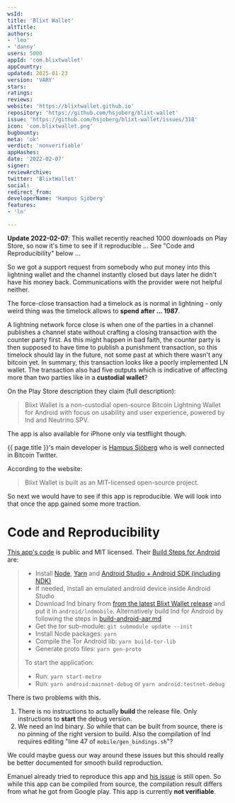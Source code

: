 ```yaml
---
wsId: 
title: 'Blixt Wallet'
altTitle: 
authors:
- 'leo'
- 'danny'
users: 5000
appId: 'com.blixtwallet'
appCountry: 
updated: 2025-01-23
version: 'VARY'
stars: 
ratings: 
reviews: 
website: 'https://blixtwallet.github.io'
repository: 'https://github.com/hsjoberg/blixt-wallet'
issue: 'https://github.com/hsjoberg/blixt-wallet/issues/318'
icon: 'com.blixtwallet.png'
bugbounty: 
meta: 'ok'
verdict: 'nonverifiable'
appHashes: 
date: '2022-02-07'
signer: 
reviewArchive: 
twitter: 'BlixtWallet'
social: 
redirect_from: 
developerName: 'Hampus Sjöberg'
features:
- 'ln'

---
```


**Update 2022-02-07**: This wallet recently reached 1000 downloads on Play
Store, so now it's time to see if it reproducible ...
See "Code and Reproducibility" below ...

So we got a support request from somebody who put money into this lightning wallet
and the channel instantly closed but days later he didn't have his money back.
Communications with the provider were not helpful neither.

The force-close transaction had a timelock as is normal in lightning - only weird
thing was the timelock allows to **spend after ... 1987**.

A lightning network force close is when one of the parties in a channel publishes
a channel state without crafting a closing transaction with the counter party
first. As this might happen in bad faith, the counter party is then supposed to
have time to publish a punishment transaction, so this timelock should lay in
the future, not some past at which there wasn't any bitcoin yet. In summary, this
transaction looks like a poorly implemented LN wallet. The transaction also had
five outputs which is indicative of affecting more than two parties like in a
**custodial wallet**?

On the Play Store description they claim (full description):

> Blixt Wallet is a non-custodial open-source Bitcoin Lightning Wallet for
  Android with focus on usability and user experience, powered by lnd and
  Neutrino SPV.

The app is also available for iPhone only via testflight though.

{{ page.title }}'s main developer is
[Hampus Sjöberg](https://twitter.com/hampus_s)
who is well connected in Bitcoin Twitter.

According to the website:

> Blixt Wallet is built as an MIT-licensed open-source project.

So next we would have to see if this app is reproducible. We will look into that
once the app gained some more traction.

# Code and Reproducibility

[This app's code](https://github.com/hsjoberg/blixt-wallet) is public and MIT
licensed. Their
[Build Steps for Android](https://github.com/hsjoberg/blixt-wallet#android) are:

> - Install [Node](https://nodejs.org), [Yarn](https://classic.yarnpkg.com) and
    [Android Studio + Android SDK (including NDK)](https://developer.android.com/studio/)
> - If needed, install an emulated android device inside Android Studio
> - Download lnd binary from
    [from the latest Blixt Wallet release](https://github.com/hsjoberg/blixt-wallet/releases)
    and put it in `android/lndmobile`. Alternatively build lnd for Android by
    following the steps in [build-android-aar.md](build-android-aar.md)
> - Get the tor sub-module: `git submodule update --init`
> - Install Node packages: `yarn`
> - Compile the Tor Android lib: `yarn build-tor-lib`
> - Generate proto files: `yarn gen-proto`
> 
> To start the application:
> - Run: `yarn start-metro`
> - Run: `yarn android:mainnet-debug` or `yarn android:testnet-debug`

There is two problems with this.

1. There is no instructions to actually **build** the release file. Only
   instructions to **start** the debug version.
1. We need an lnd binary. So while that can be built from source, there is no
   pinning of the right version to build. Also the compilation of lnd requires
   editing "line 47 of `mobile/gen_bindings.sh`"?

We could maybe guess our way around these issues but this should really be
better documented for smooth build reproduction.

Emanuel already tried to reproduce this app and
[his issue](https://github.com/hsjoberg/blixt-wallet/issues/318) is still open.
So while this app can be compiled from source, the compilation result differs
from what he got from Google play. This app is currently **not verifiable**.

